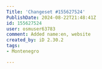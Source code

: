 ```yaml
---
Title: 'Changeset #155627524'
PublishDate: 2024-08-22T21:48:41Z
id: 155627524
user: osmuser63783
comment: Added name:en, website
created_by: iD 2.30.2
tags:
- Montenegro

---
```

